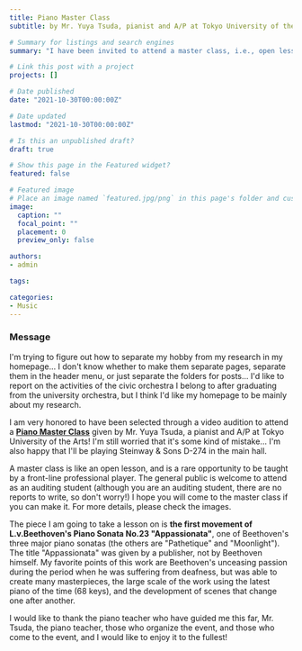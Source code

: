 ```yaml
---
title: Piano Master Class
subtitle: by Mr. Yuya Tsuda, pianist and A/P at Tokyo University of the Arts

# Summary for listings and search engines
summary: "I have been invited to attend a master class, i.e., open lesson, given by Mr. Yuya Tsuda, a pianist and A/P at Tokyo University of the Arts."

# Link this post with a project
projects: []

# Date published
date: "2021-10-30T00:00:00Z"

# Date updated
lastmod: "2021-10-30T00:00:00Z"

# Is this an unpublished draft?
draft: true

# Show this page in the Featured widget?
featured: false

# Featured image
# Place an image named `featured.jpg/png` in this page's folder and customize its options here.
image:
  caption: ""
  focal_point: ""
  placement: 0
  preview_only: false

authors:
- admin

tags:

categories:
- Music
---
```


### Message

I'm trying to figure out how to separate my hobby from my research in my homepage... I don't know whether to make them separate pages, separate them in the header menu, or just separate the folders for posts... I'd like to report on the activities of the civic orchestra I belong to after graduating from the university orchestra, but I think I'd like my homepage to be mainly about my research.

I am very honored to have been selected through a video audition to attend a [**Piano Master Class**](https://yamato-bunka.jp/hall/2021/007506.html) given by Mr. Yuya Tsuda, a pianist and A/P at Tokyo University of the Arts! I'm still worried that it's some kind of mistake... I'm also happy that I'll be playing Steinway & Sons D-274 in the main hall.

A master class is like an open lesson, and is a rare opportunity to be taught by a front-line professional player. The general public is welcome to attend as an auditing student (although you are an auditing student, there are no reports to write, so don't worry!) I hope you will come to the master class if you can make it. For more details, please check the images.

The piece I am going to take a lesson on is **the first movement of L.v.Beethoven's Piano Sonata No.23 "Appassionata"**, one of Beethoven's three major piano sonatas (the others are "Pathetique" and "Moonlight"). The title "Appassionata" was given by a publisher, not by Beethoven himself. My favorite points of this work are Beethoven's unceasing passion during the period when he was suffering from deafness, but was able to create many masterpieces, the large scale of the work using the latest piano of the time (68 keys), and the development of scenes that change one after another. 

I would like to thank the piano teacher who have guided me this far, Mr. Tsuda, the piano teacher, those who organize the event, and those who come to the event, and I would like to enjoy it to the fullest!
